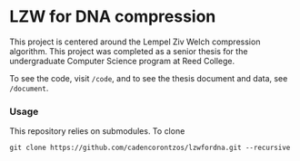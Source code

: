 # LZW for DNA compression

This project is centered around the Lempel Ziv Welch compression algorithm. This project was completed as a senior thesis for the undergraduate Computer Science program at Reed College.

To see the code, visit `/code`, and to see the thesis document and data, see `/document`.

### Usage

This repository relies on submodules. To clone

```
git clone https://github.com/cadencorontzos/lzwfordna.git --recursive
```
